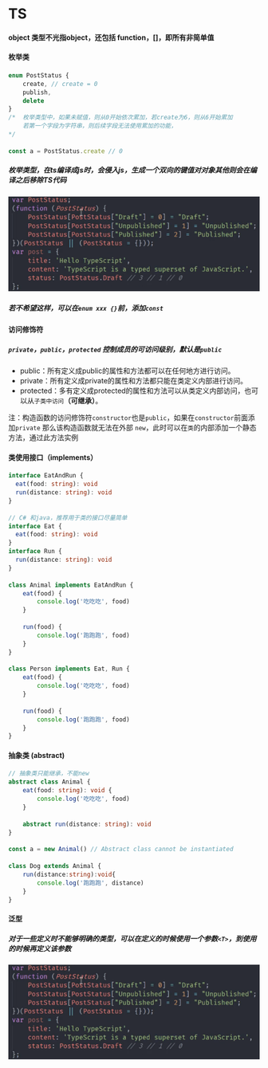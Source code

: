 # TS
#### object 类型不光指object，还包括 function，[]，即所有非简单值

#### 枚举类
```typescript
enum PostStatus {
    create, // create = 0
    publish,
    delete
}
/*  枚举类型中，如果未赋值，则从0开始依次累加，若create为6，则从6开始累加
    若第一个字段为字符串，则后续字段无法使用累加的功能，
*/

const a = PostStatus.create // 0
```

##### 枚举类型，在ts编译成js时，会侵入js，生成一个双向的键值对对象其他则会在编译之后移除TS代码
![avatar](./img/QQ20200523-144035@2x.png)

##### 若不希望这样，可以在`enum xxx {}`前，添加`const`

#### 访问修饰符
##### `private`，`public`，`protected` 控制成员的可访问级别，默认是`public`
* public：所有定义成public的属性和方法都可以在任何地方进行访问。
* private：所有定义成private的属性和方法都只能在类定义内部进行访问。
* protected：多有定义成protected的属性和方法可以从类定义内部访问，也可以从`子类中访问`<b>（可继承）</b>。

注：构造函数的访问修饰符`constructor`也是`public`，如果在`constructor`前面添加`private`
那么该构造函数就无法在外部 `new`，此时可以在`类`的内部添加一个静态方法，通过此方法实例

#### 类使用接口（implements）
```typescript
interface EatAndRun {
  eat(food: string): void
  run(distance: string): void
}

// C# 和java，推荐用于类的接口尽量简单
interface Eat {
  eat(food: string): void
}
interface Run {
  run(distance: string): void
}

class Animal implements EatAndRun {
    eat(food) {
        console.log('吃吃吃', food)
    }

    run(food) {
        console.log('跑跑跑', food)
    }
}

class Person implements Eat, Run {
    eat(food) {
        console.log('吃吃吃', food)
    }

    run(food) {
        console.log('跑跑跑', food)
    }
}
```

#### 抽象类 (abstract)
```typescript
// 抽象类只能继承，不能new
abstract class Animal {
    eat(food: string): void {
        console.log('吃吃吃', food)
    }

    abstract run(distance: string): void
}

const a = new Animal() // Abstract class cannot be instantiated 

class Dog extends Animal {
    run(distance:string):void{
        console.log('跑跑跑', distance)
    }
}
```

#### 泛型
##### 对于一些定义时不能够明确的类型，可以在定义的时候使用一个参数`<T>`，到使用的时候再定义该参数
![avatar](./img/QQ20200523-144035@2x.png)


